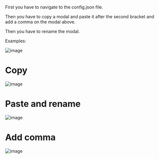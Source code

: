 First you have to navigate to the config.json file.

Then you have to copy a modal and paste it after the second bracket and add a comma on the modal above.

Then you have to rename the modal.

Examples:

![image](https://user-images.githubusercontent.com/55946112/162882175-10ddc37d-d7b9-4e02-8dd8-e8a1373ff015.png)

# Copy
![image](https://user-images.githubusercontent.com/55946112/162882192-f3aeb345-a40e-4900-a119-a6704edaa9d8.png)

# Paste and rename
![image](https://user-images.githubusercontent.com/55946112/162882269-29fd6f0e-edcd-4418-af73-77658e8334b6.png)

# Add comma
![image](https://user-images.githubusercontent.com/55946112/162882320-65102533-82f8-4745-a9af-cd4f427f2af9.png)
